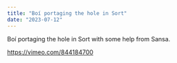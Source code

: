 ```yaml
---
title: "Boí portaging the hole in Sort"
date: "2023-07-12"
---
```


Boí portaging the hole in Sort with some help from Sansa.

https://vimeo.com/844184700

